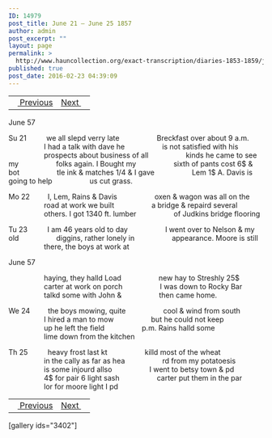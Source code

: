```yaml
---
ID: 14979
post_title: June 21 – June 25 1857
author: admin
post_excerpt: ""
layout: page
permalink: >
  http://www.hauncollection.org/exact-transcription/diaries-1853-1859/june-21-june-25-1857/
published: true
post_date: 2016-02-23 04:39:09
---
```

<table style="width: 100%;" align="center">
<tbody>
<tr>
<td><a href="http://www.hauncollection.org/version-2/diaries-1853-1859/june-16-june-20-1857/"><img src="https://lh3.googleusercontent.com/-EFJpxxNiPNw/VqgtWBCZrMI/AAAAAAAAAFU/WfY4lPFWWkg/s800-Ic42/Soeb-Plain-Arrows-8-10px.png" alt="" width="10" height="10" /> Previous</a></td>
<td style="text-align: right;"><a href="http://www.hauncollection.org/version-2/diaries-1853-1859/june-25-june-30-1857/">Next <img src="https://lh3.googleusercontent.com/-67k0cYlpXHw/VqgtWKz1MXI/AAAAAAAAAFU/k9PW_Piyurk/s800-Ic42/Soeb-Plain-Arrows-5-10px.png" alt="" width="10" height="10" /></a></td>
</tr>
</tbody>
</table>
June 57

Su 21          we all slepd verry late
<span style="margin-left: 70px;">Breckfast over about 9 a.m.
<span style="margin-left: 70px;">I had a talk with dave he
<span style="margin-left: 70px;">is not satisfied with his
<span style="margin-left: 70px;">prospects about business of all
<span style="margin-left: 70px;">kinds he came to see my
<span style="margin-left: 70px;">folks again. I Bought my
<span style="margin-left: 70px;">sixth of pants cost 6$ &amp; bot
<span style="margin-left: 70px;">tle ink &amp; matches 1/4 &amp; I gave
<span style="margin-left: 70px;">Lem 1$ A. Davis is going to help
<span style="margin-left: 70px;">us cut grass.</span></span></span></span></span></span></span></span></span></span>

Mo 22         I, Lem, Rains &amp; Davis
<span style="margin-left: 70px;">oxen &amp; wagon was all on the
<span style="margin-left: 70px;">road at work we built
<span style="margin-left: 70px;">a bridge &amp; repaird several
<span style="margin-left: 70px;">others. I got 1340 ft. lumber
<span style="margin-left: 70px;">of Judkins bridge flooring</span></span></span></span></span>

Tu 23          I am 46 years old to day
<span style="margin-left: 70px;">I went over to Nelson &amp; my old
<span style="margin-left: 70px;">diggins, rather lonely in
<span style="margin-left: 70px;">appearance. Moore is still
<span style="margin-left: 70px;">there, the boys at work at</span></span></span></span>

June 57

<span style="margin-left: 70px;">haying, they halld Load
<span style="margin-left: 70px;">new hay to Streshly 25$
<span style="margin-left: 70px;">carter at work on porch
<span style="margin-left: 70px;">I was down to Rocky Bar
<span style="margin-left: 70px;">talkd some with John &amp;
<span style="margin-left: 70px;">then came home.</span></span></span></span></span></span>

We 24         the boys mowing, quite
<span style="margin-left: 70px;">cool &amp; wind from south
<span style="margin-left: 70px;">I hired a man to mow
<span style="margin-left: 70px;">but he could not keep
<span style="margin-left: 70px;">up he left the field
<span style="margin-left: 70px;">p.m. Rains halld some
<span style="margin-left: 70px;">lime down from the kitchen</span></span></span></span></span></span>

Th 25          heavy frost last kt
<span style="margin-left: 70px;">killd most of the wheat
<span style="margin-left: 70px;">in the cally as far as hea
<span style="margin-left: 70px;">rd from my potatoesis
<span style="margin-left: 70px;">is some injourd allso
<span style="margin-left: 70px;">I went to betsy town &amp; pd
<span style="margin-left: 70px;">4$ for pair 6 light sash
<span style="margin-left: 70px;">carter put them in the par
<span style="margin-left: 70px;">lor for moore light I pd</span></span></span></span></span></span></span></span>
<table style="width: 100%;" align="center">
<tbody>
<tr>
<td><a href="http://www.hauncollection.org/version-2/diaries-1853-1859/june-16-june-20-1857/"><img src="https://lh3.googleusercontent.com/-EFJpxxNiPNw/VqgtWBCZrMI/AAAAAAAAAFU/WfY4lPFWWkg/s800-Ic42/Soeb-Plain-Arrows-8-10px.png" alt="" width="10" height="10" /> Previous</a></td>
<td style="text-align: right;"><a href="http://www.hauncollection.org/version-2/diaries-1853-1859/june-25-june-30-1857/">Next <img src="https://lh3.googleusercontent.com/-67k0cYlpXHw/VqgtWKz1MXI/AAAAAAAAAFU/k9PW_Piyurk/s800-Ic42/Soeb-Plain-Arrows-5-10px.png" alt="" width="10" height="10" /></a></td>
</tr>
</tbody>
</table>
[gallery ids="3402"]